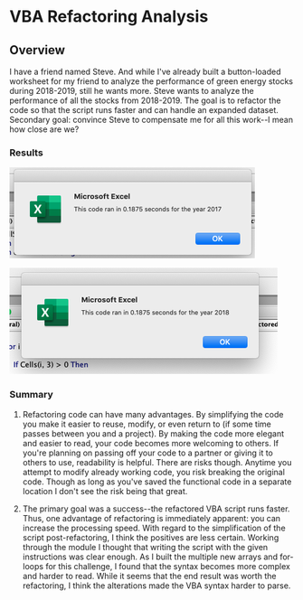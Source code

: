 # VBA Refactoring Analysis

## Overview

I have a friend named Steve. And while I've already built a button-loaded worksheet for my friend to analyze the performance of green energy stocks during 2018-2019, still he wants more. Steve wants to analyze the performance of all the stocks from 2018-2019. The goal is to refactor the code so that the script runs faster and can handle an expanded dataset. Secondary goal: convince Steve to compensate me for all this work--I mean how close are we? 

### Results



![2017](https://github.com/watsonlarry/stock-analysis/blob/main/Resources/VBA_Challenge_2017.png)

![2018](https://github.com/watsonlarry/stock-analysis/blob/main/Resources/VBA_Challenge_2018.png)

### Summary
1. Refactoring code can have many advantages. By simplifying the code you make it easier to reuse, modify, or even return to (if some time passes between you and a project). By making the code more elegant and easier to read, your code becomes more welcoming to others. If you're planning on passing off your code to a partner or giving it to others to use, readability is helpful. There are risks though. Anytime you attempt to modify already working code, you risk breaking the original code. Though as long as you've saved the functional code in a separate location I don't see the risk being that great. 

2. The primary goal was a success--the refactored VBA script runs faster. Thus, one advantage of refactoring is immediately apparent: you can increase the processing speed. With regard to the simplification of the script post-refactoring, I think the positives are less certain. Working through the module I thought that writing the script with the given instructions was clear enough. As I built the multiple new arrays and for-loops for this challenge, I found that the syntax becomes more complex and harder to read. While it seems that the end result was worth the refactoring, I think the alterations made the VBA syntax harder to parse.
